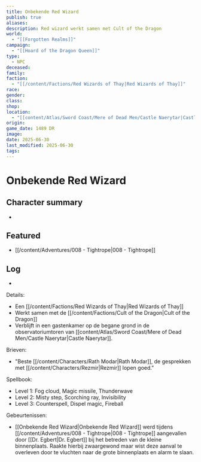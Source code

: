 ```yaml
---
title: Onbekende Red Wizard
publish: true
aliases: 
description: Red wizard werkt samen met Cult of the Dragon
world:
  - "[[Forgotten Realms]]"
campaign:
  - "[[Hoard of the Dragon Queen]]"
type:
  - NPC
deceased: 
family: 
faction:
  - "[[/content/Factions/Red Wizards of Thay|Red Wizards of Thay]]"
race: 
gender: 
class: 
shop: 
location:
  - "[[content/Atlas/Sword Coast/Mere of Dead Men/Castle Naerytar|Castle Naerytar]]"
origin: 
game_date: 1489 DR
image: 
date: 2025-06-30
last_modified: 2025-06-30
tags: 
---
```

# Onbekende Red Wizard

## Character summary
* 

## Featured
- [[/content/Adventures/008 - Tightrope|008 - Tightrope]]


## Log
* 
Details:
- Een [[/content/Factions/Red Wizards of Thay|Red Wizards of Thay]] 
- Werkt samen met de [[/content/Factions/Cult of the Dragon|Cult of the Dragon]]
- Verblijft in een gastenkamer op de begane grond in de observatoriumtoren van [[content/Atlas/Sword Coast/Mere of Dead Men/Castle Naerytar|Castle Naerytar]]. 

Brieven:
- "Beste [[/content/Characters/Rath Modar|Rath Modar]], de gesprekken met [[/content/Characters/Rezmir|Rezmir]] lopen goed."

Spellbook:
- Level 1:  Fog cloud, Magic missile, Thunderwave
- Level 2:  Misty step, Scorching ray, Invisibility
- Level 3:  Counterspell, Dispel magic, Fireball

Gebeurtenissen:
* [[Onbekende Red Wizard|Onbekende Red Wizard]] werd tijdens [[/content/Adventures/008 - Tightrope|008 - Tightrope]] aangevallen door [[Dr. Egbert|Dr. Egbert]] bij het betreden van de kleine binnenplaats. Raakte hierbij zwaargewond maar wist deze aanval te overleven door te vluchten naar de grote binnenplaats en alarm te slaan.